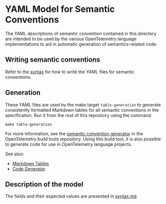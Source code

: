 # YAML Model for Semantic Conventions

The YAML descriptions of semantic convention contained in this directory are intended to
be used by the various OpenTelemetry language implementations to aid in automatic
generation of semantics-related code.

## Writing semantic conventions

Refer to the [syntax](./syntax.md) for how to write the YAML files for semantic conventions.

## Generation

These YAML files are used by the make target `table-generation` to generate consistently
formatted Markdown tables for all semantic conventions in the specification. Run it from the root of this repository using the command

```
make table-generation
```

For more information, see the [semantic convention generator](https://github.com/open-telemetry/build-tools/tree/main/semantic-conventions)
in the OpenTelemetry build tools repository.
Using this build tool, it is also possible to generate code for use in OpenTelemetry
language projects.

See also:

* [Markdown Tables](https://github.com/open-telemetry/build-tools/tree/main/semantic-conventions#markdown-tables)
* [Code Generator](https://github.com/open-telemetry/build-tools/tree/main/semantic-conventions#code-generator)

## Description of the model

The fields and their expected values are presented in [syntax.md](./syntax.md).
